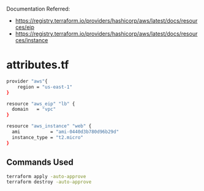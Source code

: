 Documentation Referred:
* https://registry.terraform.io/providers/hashicorp/aws/latest/docs/resources/eip
* https://registry.terraform.io/providers/hashicorp/aws/latest/docs/resources/instance

# attributes.tf

```bash
provider "aws"{
    region = "us-east-1"
}

resource "aws_eip" "lb" {
  domain   = "vpc"
}

resource "aws_instance" "web" {
  ami           = "ami-0440d3b780d96b29d"
  instance_type = "t2.micro"
}
```

## Commands Used

```bash
terraform apply -auto-approve
terraform destroy -auto-approve
```